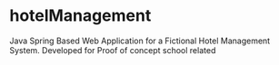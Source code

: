 # hotelManagement
Java Spring Based Web Application for a Fictional Hotel Management System. Developed for Proof of concept school related
